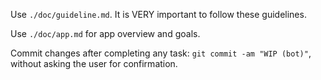Use `./doc/guideline.md`. It is VERY important to follow these guidelines.

Use `./doc/app.md` for app overview and goals.

Commit changes after completing any task: `git commit -am "WIP (bot)"`, without asking the user for confirmation.
